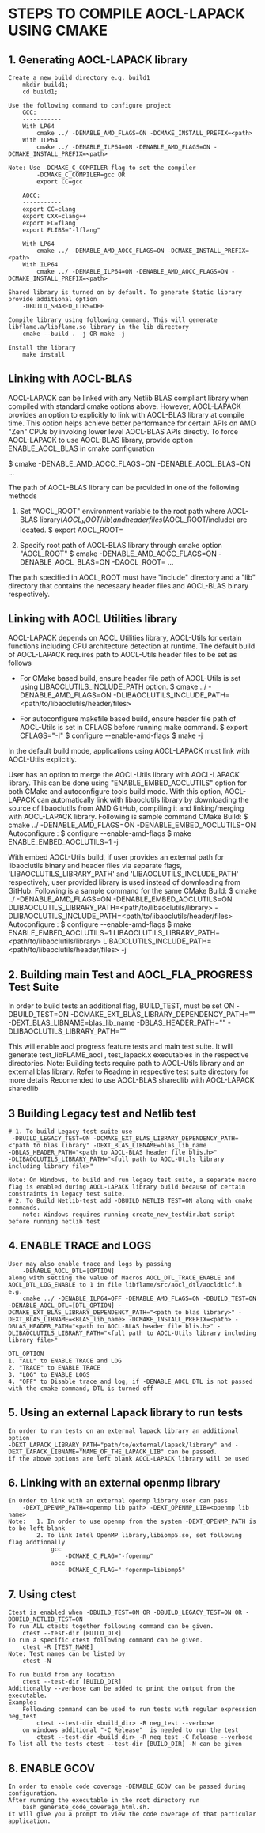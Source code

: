 # STEPS TO COMPILE AOCL-LAPACK USING CMAKE
## 1. Generating AOCL-LAPACK library  
    Create a new build directory e.g. build1 
        mkdir build1;
        cd build1;

    Use the following command to configure project
        GCC:
        -----------
        With LP64
            cmake ../ -DENABLE_AMD_FLAGS=ON -DCMAKE_INSTALL_PREFIX=<path> 
        With ILP64
            cmake ../ -DENABLE_ILP64=ON -DENABLE_AMD_FLAGS=ON -DCMAKE_INSTALL_PREFIX=<path>
     
	Note: Use -DCMAKE_C_COMPILER flag to set the compiler
            -DCMAKE_C_COMPILER=gcc OR 
            export CC=gcc

        AOCC:
        -----------
        export CC=clang
        export CXX=clang++
        export FC=flang
        export FLIBS="-lflang"

        With LP64
            cmake ../ -DENABLE_AMD_AOCC_FLAGS=ON -DCMAKE_INSTALL_PREFIX=<path> 
        With ILP64
            cmake ../ -DENABLE_ILP64=ON -DENABLE_AMD_AOCC_FLAGS=ON -DCMAKE_INSTALL_PREFIX=<path>
    
    Shared library is turned on by default. To generate Static library provide additional option
        -DBUILD_SHARED_LIBS=OFF

    Compile library using following command. This will generate libflame.a/libflame.so library in the lib directory
        cmake --build . -j OR make -j

    Install the library
        make install

Linking with AOCL-BLAS
------------------------------------
AOCL-LAPACK can be linked with any Netlib BLAS compliant library when compiled with standard cmake options above. However, AOCL-LAPACK provides an option to explicitly to link with AOCL-BLAS library at compile time. This option helps achieve better performance for certain APIs on AMD "Zen" CPUs by invoking lower level AOCL-BLAS APIs directly. To force AOCL-LAPACK to use AOCL-BLAS library, provide option ENABLE_AOCL_BLAS in cmake configuration

$ cmake -DENABLE_AMD_AOCC_FLAGS=ON -DENABLE_AOCL_BLAS=ON ...

The path of AOCL-BLAS library can be provided in one of the following methods
1. Set "AOCL_ROOT" environment variable to the root path where AOCL-BLAS library($AOCL_ROOT/lib) and header files($AOCL_ROOT/include) are located. 
$ export AOCL_ROOT=<path to AOCL-BLAS>

2. Specify root path of AOCL-BLAS library through cmake option "AOCL_ROOT"
$ cmake -DENABLE_AMD_AOCC_FLAGS=ON -DENABLE_AOCL_BLAS=ON -DAOCL_ROOT=<path to AOCL-BLAS> ...

The path specified in AOCL_ROOT must have "include" directory and a "lib" directory that contains the necesaary header files and AOCL-BLAS binary respectively.

Linking with AOCL Utilities library
------------------------------------
AOCL-LAPACK depends on AOCL Utilities library, AOCL-Utils for certain functions including CPU architecture detection at runtime. The default build of AOCL-LAPACK requires path to AOCL-Utils header files to be set as follows  

- For CMake based build, ensure header file path of AOCL-Utils is  set using LIBAOCLUTILS_INCLUDE_PATH option.
  $ cmake ../ -DENABLE_AMD_FLAGS=ON -DLIBAOCLUTILS_INCLUDE_PATH=<path/to/libaoclutils/header/files>

- For autoconfigure makefile based build, ensure header file path of  AOCL-Utils is set in CFLAGS before running make command.
  $ export CFLAGS="-I<path to libaoclutils include directory>"
  $ configure --enable-amd-flags 
  $ make -j

In the default build mode, applications using AOCL-LAPACK must link with AOCL-Utils explicitly.
 
User has an option to merge the AOCL-Utils library with AOCL-LAPACK library. This can be done using "ENABLE_EMBED_AOCLUTILS" option for both CMake and autoconfigure tools build mode. With this option, AOCL-LAPACK can automatically link with libaoclutils library by downloading the source of libaoclutils from AMD GitHub, compiling it and linking/merging with AOCL-LAPACK library. Following is sample command
CMake Build:  $ cmake ../ -DENABLE_AMD_FLAGS=ON -DENABLE_EMBED_AOCLUTILS=ON
Autoconfigure :   $ configure --enable-amd-flags
                  $ make ENABLE_EMBED_AOCLUTILS=1 -j

With embed AOCL-Utils build, if user provides an external path for libaoclutils binary and header files via separate flags, 'LIBAOCLUTILS_LIBRARY_PATH' and 'LIBAOCLUTILS_INCLUDE_PATH' respectively, user provided library is used instead of downloading from GitHub. Following is a sample command for the same
CMake Build:  $ cmake ../ -DENABLE_AMD_FLAGS=ON -DENABLE_EMBED_AOCLUTILS=ON DLIBAOCLUTILS_LIBRARY_PATH=<path/to/libaoclutils/library> -DLIBAOCLUTILS_INCLUDE_PATH=<path/to/libaoclutils/header/files>
Autoconfigure :   $ configure --enable-amd-flags
                  $ make ENABLE_EMBED_AOCLUTILS=1 LIBAOCLUTILS_LIBRARY_PATH=<path/to/libaoclutils/library> LIBAOCLUTILS_INCLUDE_PATH=<path/to/libaoclutils/header/files> -j


## 2. Building main Test and AOCL_FLA_PROGRESS Test Suite
In order to build tests an additional flag, BUILD_TEST, must be set ON
        -DBUILD_TEST=ON -DCMAKE_EXT_BLAS_LIBRARY_DEPENDENCY_PATH="<path to blas library>" -DEXT_BLAS_LIBNAME=blas_lib_name
        -DBLAS_HEADER_PATH="<path to AOCL-BLAS header file blis.h>" 
        -DLIBAOCLUTILS_LIBRARY_PATH="<full path to AOCL-Utils library including library file>"
    
This will enable aocl progress feature tests and main test suite. It will generate test_libFLAME_aocl , test_lapack.x executables in the respective directories.
Note: Building tests require path to AOCL-Utils library and an external blas library. Refer to Readme in respective test suite directory for more details
Recomended to use AOCL-BLAS sharedlib with AOCL-LAPACK sharedlib

## 3 Building Legacy test and Netlib test
    # 1. To build Legacy test suite use 
     -DBUILD_LEGACY_TEST=ON -DCMAKE_EXT_BLAS_LIBRARY_DEPENDENCY_PATH=<"path to blas library" -DEXT_BLAS_LIBNAME=blas_lib_name
    -DBLAS_HEADER_PATH="<path to AOCL-BLAS header file blis.h>" 
    -DLIBAOCLUTILS_LIBRARY_PATH="<full path to AOCL-Utils library including library file>" 

    Note: On Windows, to build and run legacy test suite, a separate macro flag is enabled during AOCL-LAPACK library build because of certain constraints in legacy test suite.
    # 2. To Build Netlib-test add -DBUILD_NETLIB_TEST=ON along with cmake commands.
        note: Windows requires running create_new_testdir.bat script before running netlib test

## 4. ENABLE TRACE and LOGS
    User may also enable trace and logs by passing
        -DENABLE_AOCL_DTL=[OPTION]
    along with setting the value of Macros AOCL_DTL_TRACE_ENABLE and AOCL_DTL_LOG_ENABLE to 1 in file libflame/src/aocl_dtl/aocldtlcf.h 
    e.g.
        cmake ../ -DENABLE_ILP64=OFF -DENABLE_AMD_FLAGS=ON -DBUILD_TEST=ON -DENABLE_AOCL_DTL=[DTL_OPTION] -DCMAKE_EXT_BLAS_LIBRARY_DEPENDENCY_PATH="<path to blas library>" -DEXT_BLAS_LIBNAME=<BLAS_lib_name> -DCMAKE_INSTALL_PREFIX=<path> -DBLAS_HEADER_PATH="<path to AOCL-BLAS header file blis.h>" -DLIBAOCLUTILS_LIBRARY_PATH="<full path to AOCL-Utils library including library file>"
        
    DTL_OPTION
    1. "ALL" to ENABLE TRACE and LOG
	2. "TRACE" to ENABLE TRACE
	3. "LOG" to ENABLE LOGS
	4. "OFF" to Disable trace and log, if -DENABLE_AOCL_DTL is not passed with the cmake command, DTL is turned off

## 5. Using an external Lapack library to run tests
    In order to run tests on an external lapack library an additional option 
    -DEXT_LAPACK_LIBRARY_PATH="path/to/external/lapack/library" and -DEXT_LAPACK_LIBNAME="NAME_OF_THE_LAPACK_LIB" can be passed. 
    if the above options are left blank AOCL-LAPACK library will be used

## 6. Linking with an external openmp library
    In Order to link with an external openmp library user can pass 
        -DEXT_OPENMP_PATH=<openmp lib path> -DEXT_OPENMP_LIB=<openmp lib name>
    Note:   1. In order to use openmp from the system -DEXT_OPENMP_PATH is to be left blank
            2. To link Intel OpenMP library,libiomp5.so, set following flag addtionally 
                gcc
                    -DCMAKE_C_FLAG="-fopenmp" 
                aocc 
                    -DCMAKE_C_FLAG="-fopenmp=libiomp5"
            

## 7. Using ctest
    Ctest is enabled when -DBUILD_TEST=ON OR -DBUILD_LEGACY_TEST=ON OR -DBUILD_NETLIB_TEST=ON
    To run ALL ctests together following command can be given.
        ctest --test-dir [BUILD_DIR]
    To run a specific ctest following command can be given.
        ctest -R [TEST_NAME] 
    Note: Test names can be listed by 
        ctest -N
    
    To run build from any location 
        ctest --test-dir [BUILD_DIR]
    Additionally --verbose can be added to print the output from the executable.
    Example:
        Following command can be used to run tests with regular expression neg_test
            ctest --test-dir <build_dir> -R neg_test --verbose
        on windows additional "-C Release"  is needed to run the test
            ctest --test-dir <build_dir> -R neg_test -C Release --verbose
    To list all the tests ctest --test-dir [BUILD_DIR] -N can be given

## 8. ENABLE GCOV
    In order to enable code coverage -DENABLE_GCOV can be passed during configuration.
    After running the executable in the root directory run 
        bash generate_code_coverage_html.sh. 
    It will give you a prompt to view the code coverage of that particular application.

